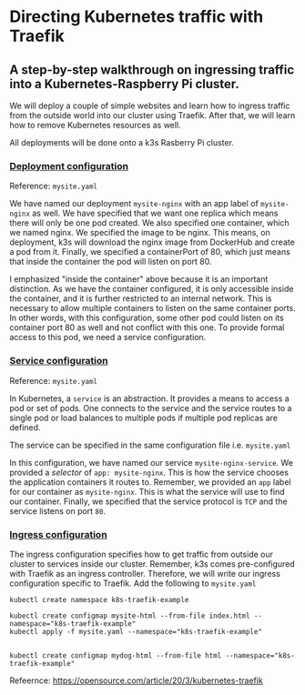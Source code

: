 # Directing Kubernetes traffic with Traefik

## A step-by-step walkthrough on ingressing traffic into a Kubernetes-Raspberry Pi cluster.

We will deploy a couple of simple websites and learn how to ingress traffic from the outside world into our cluster using Traefik. After that, we will learn how to remove Kubernetes resources as well. 

All deployments will be done onto a k3s Rasberry Pi cluster.

### <u>Deployment configuration</u>

Reference: `mysite.yaml`

We have named our deployment `mysite-nginx` with an app label of `mysite-nginx` as well. We have specified that we want one replica which means there will only be one pod created. We also specified one container, which we named nginx. We specified the image to be nginx. This means, on deployment, k3s will download the nginx image from DockerHub and create a pod from it. Finally, we specified a containerPort of 80, which just means that inside the container the pod will listen on port 80.

I emphasized "inside the container" above because it is an important distinction. As we have the container configured, it is only accessible inside the container, and it is further restricted to an internal network. This is necessary to allow multiple containers to listen on the same container ports. In other words, with this configuration, some other pod could listen on its container port 80 as well and not conflict with this one. To provide formal access to this pod, we need a service configuration.

### <u>Service configuration</u>

Reference: `mysite.yaml`

In Kubernetes, a `service` is an abstraction. It provides a means to access a pod or set of pods. One connects to the service and the service routes to a single pod or load balances to multiple pods if multiple pod replicas are defined.

The service can be specified in the same configuration file i.e. `mysite.yaml`

In this configuration, we have named our service `mysite-nginx-service`. We provided a *selector* of `app: mysite-nginx`. This is how the service chooses the application containers it routes to. Remember, we provided an `app` label for our container as `mysite-nginx`. This is what the service will use to find our container. Finally, we specified that the service protocol is `TCP` and the service listens on port `80`.

### <u>Ingress configuration</u>

The ingress configuration specifies how to get traffic from outside our cluster to services inside our cluster. Remember, k3s comes pre-configured with Traefik as an ingress controller. Therefore, we will write our ingress configuration specific to Traefik. Add the following to `mysite.yaml`

```
kubectl create namespace k8s-traefik-example

kubectl create configmap mysite-html --from-file index.html --namespace="k8s-traefik-example"
kubectl apply -f mysite.yaml --namespace="k8s-traefik-example"


kubectl create configmap mydog-html --from-file html --namespace="k8s-traefik-example"
```

Refeernce: https://opensource.com/article/20/3/kubernetes-traefik
